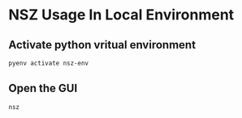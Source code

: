# NSZ Usage In Local Environment

## Activate python vritual environment
```bash
pyenv activate nsz-env
```

## Open the GUI
```bash
nsz
```